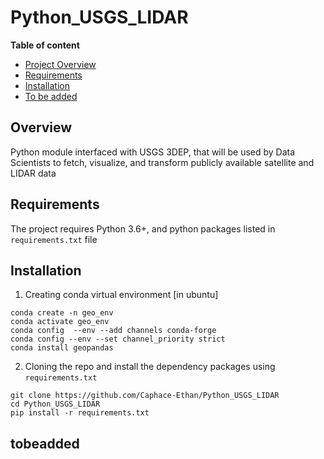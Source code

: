 # Python_USGS_LIDAR

**Table of content**

- [Project Overview](##overview)
- [Requirements](##requirements)
- [Installation](##installation)
- [To be added](##tobeadded)

## Overview
Python module interfaced with USGS 3DEP, that will be used by Data Scientists to fetch, visualize, and transform publicly available satellite and LIDAR data


## Requirements
The project requires Python 3.6+, and python packages listed in `requirements.txt` file

## Installation 

1. Creating conda virtual environment [in ubuntu]
```
conda create -n geo_env
conda activate geo_env
conda config  --env --add channels conda-forge
conda config --env --set channel_priority strict
conda install geopandas
```

2. Cloning the repo and install the dependency packages using `requirements.txt`
```
git clone https://github.com/Caphace-Ethan/Python_USGS_LIDAR
cd Python_USGS_LIDAR
pip install -r requirements.txt
```

## tobeadded